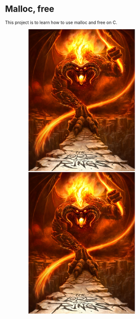 # Malloc, free
This project is to learn how to use malloc and free on C.
<p align="center"> <img src="bal.jpg" width="350"/>
<img src="bal.jpg" width="350"/> </p>